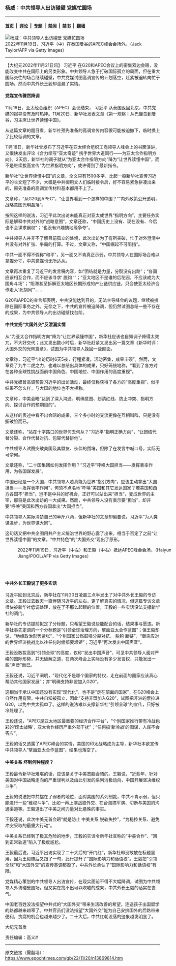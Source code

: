 ### 杨威：中共领导人出访碰壁 党媒忙圆场

---

#### [首页](../../../..?n13869814) &nbsp;|&nbsp; [评论](../../../../../epoch-comment?n13869814) &nbsp;|&nbsp; [专题](../../../../../epoch-special?n13869814) &nbsp;|&nbsp; [禁闻](../../../../../epoch-news?n13869814) &nbsp;|&nbsp; [禁书](../../../../../books?n13869814) &nbsp;|&nbsp; [翻墙](https://github.com/gfw-breaker/nogfw/blob/master/README.md?n13869814)


<div><img alt="杨威：中共领导人出访碰壁 党媒忙圆场" class="attachment-djy_600_400 size-djy_600_400 wp-post-image" src="https://i.epochtimes.com/assets/uploads/2022/11/id13869816-GettyImages-1244888438-600x400.jpg"/>
<div class="caption">
 2022年11月19日，习近平（中）在泰国曼谷的APEC峰会会场外。（Jack Taylor/AFP via Getty Images）
</div></div><hr/><div class="post_content" id="artbody" itemprop="articleBody">
 <!-- article content begin -->
 <p>
  【大纪元2022年11月21日讯】
  <ok href="https://www.epochtimes.com/gb/tag/%E4%B9%A0%E8%BF%91%E5%B9%B3.html">
   习近平
  </ok>
  在G20和APEC会议上的密集双边会晤，没能改变中共在国际上的另类形象。中共领导人急于打破国际孤立的局面，但在重大国际交往的场合继续碰壁，中共党媒试图高调宣传的计划落空，赶紧被迫转向忙于圆场。然而中共外长王毅却泄漏了实情。
 </p>
 <p>
  <center>
  </center>
  <h4>
   党媒宣传骤然降调
  </h4>
  <p>
   11月19日，亚太经合组织（APEC）会议结束，
   <ok href="https://www.epochtimes.com/gb/tag/%E4%B9%A0%E8%BF%91%E5%B9%B3.html">
    习近平
   </ok>
   从泰国返回北京，中共党媒的报导没有及时热捧。11月20日，新华社发表文章《第一观察丨从巴厘岛到曼谷，习主席让世界读懂中国》。
  </p>
  <p>
   从这篇文章的题目看，新华社预先准备的高调宣传内容很可能被迫撤下，临时换上了比较低调的文章。
  </p>
  <p>
   11月18日，新华社曾发布了习近平在亚太经合组织工商领导人峰会上的书面演讲，又很快发出评论《合力续写“亚太奇迹” 携手世界大道同行——为亚太合作指明方向》。2天后，新华社的调子就从“为亚太合作指明方向”降为“让世界读懂中国”，而不是继续拔高宣传“为世界指明方向”，或许得到了最新指令。
  </p>
  <p>
   新华社“让世界读懂中国”的文章，全文只有1500多字，比起一般新华社宣传习近平的长文短了不少，大概是中共御用文人们临时接令后，好不容易紧急拼凑出来的，原先准备的高调宣传材料基本都用不上了。
  </p>
  <p>
   文章称，“从G20到APEC”，“让世界看到一个怎样的中国？”“内外政策公开透明，战略意图光明磊落”。
  </p>
  <p>
   按照这样的说法，习近平此次出访未能真正对亚太或世界“指明方向”，主要任务实际是解释中共对外的“战略意图”。文章还称，“中国历史上没有、现在没有、今后也不会谋求霸权”；“也没有兴趣搞地缘争夺”。
  </p>
  <p>
   中共领导人并非不了解目前孤立的处境，此次出访为了有所突破，忙于对外澄清中共没有对外扩张、争霸的打算。不过，文章又称，“中国崛起不可阻挡”。
  </p>
  <p>
   中共一面不得不假称“和平”，另一面又不肯真正示弱，中共领导人在国际场合难以拿捏分寸，中共党媒也无所适从。
  </p>
  <p>
   文章再次重复了习近平的发言稿内容，如“团结就是力量，分裂没有出路”；“各国应该相互合作，而不应该寻求‘
   <ok href="https://www.epochtimes.com/gb/tag/%E8%84%B1%E9%92%A9.html">
    脱钩
   </ok>
   ’”；“亚太地区不是谁的后花园，不应该成为大国角斗场”；“阻滞甚至拆解亚太地区长期形成的产业链供应链，只会使亚太经济合作走入‘死胡同’”……
  </p>
  <p>
   G20和APEC的宣言都表明，中共没能达到目的，无法主导峰会的议题，继续被排除在国际事务之外。无奈之下，中共的宣传被迫降调，但仍然试图总结一些不存在的成果，为中共领导人的出访碰壁找台阶。
  </p>
  <h4>
   中共宣扬“大国外交”反泄漏实情
  </h4>
  <p>
   从“为亚太合作指明方向”降为“让世界读懂中国”，新华社应该也自知调子降得太突兀，不大好交代；此文发出数小时后，新华社赶紧又发出另一篇文章《新华时评：大国外交的光辉篇章》，试图为中共领导人挽回一些颜面。
  </p>
  <p>
   文章称，习近平“出访历时6天5夜，行程紧凑，活动密集，成果丰硕”。然而，文章费了九牛二虎之力，也难以总结出具体的成果，只好笼统地称，“看到了各方对在各种全球性挑战面前中国角色、中国地位、中国作用的高度重视”。
  </p>
  <p>
   中共党媒曾高调预告习近平的出访活动，最终仅称获得了各方的“高度重视”，似乎结果不怎么样，与大国的地位也不大相称。
  </p>
  <p>
   文章称，中美会晤“达到了深入沟通、明确意图、划清红线、防止冲突、指明方向、探讨合作的预期目的”。
  </p>
  <p>
   从这样的表述中看不出会晤的成果，三个多小时的交流更像在互相叫阵，只是没有撕破脸而已。
  </p>
  <p>
   文章还称，“站在十字路口的世界何去何从？”习近平“指明正确方向”，“让团结代替分裂、合作代替对抗、包容代替排他”。
  </p>
  <p>
   中共领导人试图突破美国及其盟友、伙伴的围堵，但除了在发言中喊口号，实际无可奈何。
  </p>
  <p>
   文章还称，“二十国集团如何发挥作用？”习近平“呼唤大国担当——发挥表率作用，为各国谋发展”。
  </p>
  <p>
   中国已经是一个大国，中共领导人若真能为世界“指引方向”，应该主动拿出“大国担当——发挥表率作用”，何须不点名地“呼唤”美国和其它发达国家？若美国和西方各国不“担当”，岂不是中共的好机会，正好可以站出来“担当”，变成世界的主宰，那将是此次出访的一大成果。然而，中共领导人没有表示要“担当”，却非要“呼唤”美国和西方各国拿出“大国担当”。
  </p>
  <p>
   中共领导人实际清楚自己的半斤八两，但新华社的文章却偏要说，习近平“为人类谋进步，为世界谋大同”。
  </p>
  <p>
   这句话又把中共企图用共产主义统治世界的野心露了出来，相当于否定了之前“让世界读懂中国”的文章。“中共特色”的“大国外交”现出了原形。
  </p>
  <figure aria-describedby="caption-attachment-13869818" class="wp-caption aligncenter" id="attachment_13869818" style="width: 600px">
   <ok href="https://i.epochtimes.com/assets/uploads/2022/11/id13869818-GettyImages-1244887540.jpg" target="_blank">
    <img alt="" class="size-large wp-image-13869818" src="https://i.epochtimes.com/assets/uploads/2022/11/id13869818-GettyImages-1244887540-600x400.jpg"/>
   </ok>
   <br/><figcaption class="wp-caption-text" id="caption-attachment-13869818">
    2022年11月19日，习近平（中左）和王毅（中右）抵达APEC峰会会场。（Haiyun Jiang/POOL/AFP via Getty Images）
   </figcaption><br/>
  </figure><br/>
  <h4>
   中共外长王毅说了更多实话
  </h4>
  <p>
   习近平回到北京后，新华社在11月20日凌晨三点半发出了对中共外长王毅的专访文章。王毅过去数天一直伴随习近平的左右，更了解真实的情况，但这篇专访文章很快被新华社低调处理，放在了不那么起眼的位置，王毅的一些实话没法支撑新华社的调门。
  </p>
  <p>
   新华社的专访提前拟定了分标题，只希望王毅说些能配合的话，结果事与愿违。新华社事先定调的一个分标题是“引领全球治理方向，擘画亚太合作蓝图”；但王毅却说，“地缘政治形势紧张”，“个别国家公然鼓噪分裂对抗、
   <ok href="https://www.epochtimes.com/gb/tag/%E8%84%B1%E9%92%A9.html">
    脱钩
   </ok>
   断链”，“亟需应对的世界经济挑战比以往任何时候都要艰钜”；习近平“再次发出中国声音”。
  </p>
  <p>
   王毅没敢拔高到“引领全球”的高度，仅称“发出中国声音”，可见中共领导人面对严峻的国际形势，并无破解之道，在两次峰会上实际没有多少发言权，只能发出一些“声音”而已。
  </p>
  <p>
   王毅还说，习近平阐明，“现代化不是哪个国家的特权，走在前面的国家应该真心帮助其他国家发展”；并“明确支持非盟加入G20”。
  </p>
  <p>
   这相当于承认中国还没有实现“现代化”，也不是“走在前面的国家”，在G20峰会上自然作用有限。中共自知被孤立，因此“支持非盟加入G20”，试图把非洲的票拉进G20，以免中共太孤单了。这样的说法难以支撑新华社“引领全球”的宣传，只好被冷处理了。
  </p>
  <p>
   王毅还说，“APEC是亚太地区最重要的经济合作平台”，“个别国家推行带有冷战色彩的‘印太战略’，亚太合作经历严重外部干扰”；“任何搞‘新冷战’的图谋，人民不会答应”。
  </p>
  <p>
   王毅的话又透露了APEC峰会的实情，美国的印太战略成为主导，新华社本欲宣传中共领导人“擘画亚太合作蓝图”，结果也落空了。
  </p>
  <h4>
   <ok href="https://www.epochtimes.com/gb/tag/%E4%B8%AD%E7%BE%8E%E5%85%B3%E7%B3%BB.html">
    中美关系
   </ok>
   坏到何种程度？
  </h4>
  <p>
   王毅最令新华社难堪的话，应该是关于中美首脑会晤的。王毅说，“近些年，针对美国对中国战略走向的严重误判以及由此引发的系列消极动向，中国开展坚决维权斗争”。
  </p>
  <p>
   王毅的说法把中共摆在了弱者的地位，面对美国的系列制裁，中共不肯示弱，但只能进行一些“维权斗争”，比如一再上演战狼外交、在台海搞军演、切断与美国的沟通渠道等。王毅道出了中美之间力量对比悬殊的事实。
  </p>
  <p>
   王毅还说，此次中美元首会晤“就是防止
   <ok href="https://www.epochtimes.com/gb/tag/%E4%B8%AD%E7%BE%8E%E5%85%B3%E7%B3%BB.html">
    中美关系
   </ok>
   脱轨失控”，“为稳控关系、避免冲突采取的最重大行动”。
  </p>
  <p>
   中美关系已经到了极其危险的地步，王毅的实话令新华社宣称的“中美合作”、“回到正常轨道”陷入了极度尴尬。
  </p>
  <p>
   王毅最后说，习近平出访实现了二十大后的“开门红”，新华社却没敢放在标题里用，因为王毅随后又跟了一句，此行提升了“国际影响力和话语权”。王毅把“引领全球”和“大国外交”的宣传基调都毁了，中共外长承认了“国际影响力和话语权”有限。
  </p>
  <p>
   党媒精心策划的中共领导人出访宣传，在现实面前不得不大幅降调，试图为中共领导人外访碰壁圆场，但又实在找不出可以吹嘘的成果，中共外长王毅的话实在丧气。
  </p>
  <p>
   中国老百姓没法指望中共式的“大国外交”带来生活改善的希望，连送孩子出国留学的路都越来越窄了。中共官员们没法指望“大国外交”能为自己安排国外的后路带来便利，贪腐的机会也越来越少了。二十大后，中共红朝没落的迹象越发明显了。
  </p>
  <p>
   大纪元首发
  </p>
  <p>
   责任编辑：高义#
  </p>
  <!-- article content end -->
  <div id="below_article_ad">
  </div>
 </p>
</div>


---

原文链接（需翻墙）：https://www.epochtimes.com/gb/22/11/20/n13869814.htm